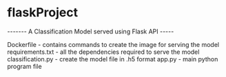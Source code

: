 # flaskProject
------- A Classification Model served using Flask API -----

Dockerfile - contains commands to create the image for serving the model
requirements.txt - all the dependencies required to serve the model
classification.py - create the model file in .h5 format
app.py - main python program file
